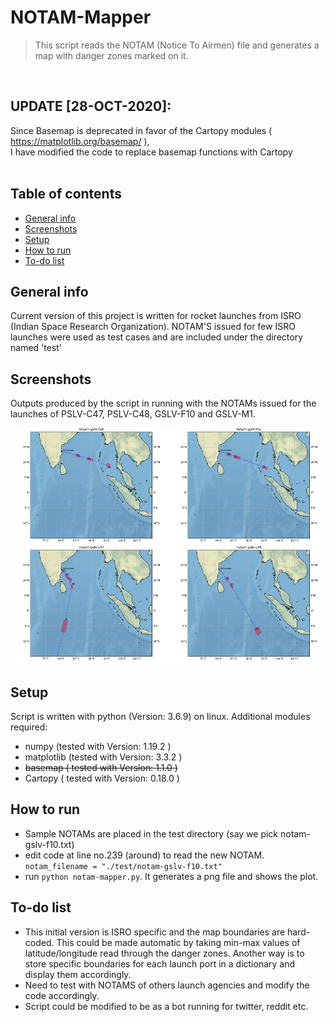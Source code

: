 # NOTAM-Mapper
> This script reads the NOTAM (Notice To Airmen) file and generates a map with danger zones marked on it.    

&nbsp;    
## UPDATE [28-OCT-2020]:     
Since Basemap is deprecated in favor of the Cartopy modules ( https://matplotlib.org/basemap/ ),     
I have modified the code to replace basemap functions with Cartopy    
&nbsp;    


## Table of contents
* [General info](#general-info)
* [Screenshots](#screenshots)
* [Setup](#setup)
* [How to run ](#how)
* [To-do list](#to-do)

## General info
Current version of this project is written for rocket launches from ISRO (Indian Space Research Organization). NOTAM'S issued for few ISRO launches were used as test cases and are included under the directory named 'test' 

## Screenshots
Outputs produced by the script in running with the NOTAMs issued for the launches of PSLV-C47, PSLV-C48, GSLV-F10 and GSLV-M1.    

![results](./img/results_merged.png)   


## Setup
Script is written with python (Version: 3.6.9) on linux. Additional modules required:   

* numpy  (tested with Version: 1.19.2 )
* matplotlib  (tested with Version: 3.3.2  )
* ~~basemap ( tested with Version: 1.1.0 )~~
* Cartopy ( tested with Version: 0.18.0 )

## How to run   
* Sample NOTAMs are placed in the test directory (say we pick notam-gslv-f10.txt)
* edit code at line no.239 (around) to read the new NOTAM.  
 `notam_filename = "./test/notam-gslv-f10.txt" `   
* run `python notam-mapper.py`. It
generates a png file and shows the plot.

## To-do list
* This initial version is ISRO specific and the map boundaries are hard-coded. This could be made automatic by taking min-max values of latitude/longitude read through the danger zones. Another way is to store specific boundaries for each launch port in a dictionary and display them accordingly. 
* Need to test with NOTAMS of others launch agencies and modify the code accordingly.    
* Script could be modified to be as a bot running for twitter, reddit etc.

